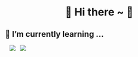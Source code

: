 # <center> 🌱 Hi there ~ 🌱 </center>

## 📝 I’m currently learning ...

&#160;&#160; <img src="https://img.shields.io/badge/Python-3874AB?style=plastic-square&logo=Python&logoColor=white"/> &#160;
<img src="https://img.shields.io/badge/JS-EFD81D?style=plastic-square&logo=Javascript&logoColor=black"/>

